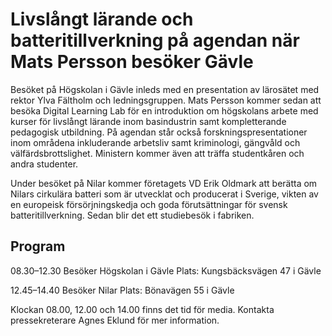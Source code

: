 # Livslångt lärande och batteritillverkning på agendan när Mats Persson besöker Gävle

Besöket på Högskolan i Gävle inleds med en presentation av lärosätet med rektor Ylva Fältholm och ledningsgruppen. Mats Persson kommer sedan att besöka Digital Learning Lab för en introduktion om högskolans arbete med kurser för livslångt lärande inom basindustrin samt kompletterande pedagogisk utbildning. På agendan står också forskningspresentationer inom områdena inkluderande arbetsliv samt kriminologi, gängvåld och välfärdsbrottslighet. Ministern kommer även att träffa studentkåren och andra studenter.

Under besöket på Nilar kommer företagets VD Erik Oldmark att berätta om Nilars cirkulära batteri som är utvecklat och producerat i Sverige, vikten av en europeisk försörjningskedja och goda förutsättningar för svensk batteritillverkning. Sedan blir det ett studiebesök i fabriken.

## Program

08.30–12.30 Besöker Högskolan i Gävle
Plats: Kungsbäcksvägen 47 i Gävle

12.45–14.40 Besöker Nilar
Plats: Bönavägen 55 i Gävle

Klockan 08.00, 12.00 och 14.00 finns det tid för media. Kontakta pressekreterare Agnes Eklund för mer information.
